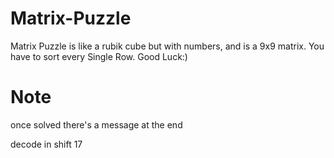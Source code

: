 # Matrix-Puzzle
Matrix Puzzle is like a rubik cube but with numbers, and is a 9x9 matrix. You have to sort every Single Row. Good Luck:) 


# Note
  once solved there's a message at the end
  
  decode in shift 17

